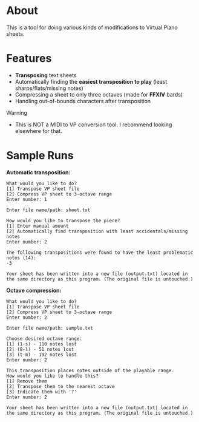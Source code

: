 # About
This is a tool for doing various kinds of modifications to Virtual Piano sheets.

# Features
- **Transposing** text sheets
- Automatically finding the **easiest transposition to play** (least sharps/flats/missing notes)
- Compressing a sheet to only three octaves (made for **FFXIV** bards)
- Handling out-of-bounds characters after transposition

> [!warning]
> - This is NOT a MIDI to VP conversion tool. I recommend looking elsewhere for that.

# Sample Runs
**Automatic transposition:**
```
What would you like to do?
[1] Transpose VP sheet file
[2] Compress VP sheet to 3-octave range
Enter number: 1

Enter file name/path: sheet.txt

How would you like to transpose the piece?
[1] Enter manual amount
[2] Automatically find transposition with least accidentals/missing notes
Enter number: 2

The following transpositions were found to have the least problematic notes (14):
-3

Your sheet has been written into a new file (output.txt) located in the same directory as this program. (The original file is untouched.)
```

**Octave compression:**
```
What would you like to do?
[1] Transpose VP sheet file
[2] Compress VP sheet to 3-octave range
Enter number: 2

Enter file name/path: sample.txt

Choose desired octave range:
[1] (1-s) - 110 notes lost
[2] (8-l) - 51 notes lost
[3] (t-m) - 192 notes lost
Enter number: 2

This transposition places notes outside of the playable range.
How would you like to handle this?
[1] Remove them
[2] Transpose them to the nearest octave
[3] Indicate them with '?'
Enter number: 2

Your sheet has been written into a new file (output.txt) located in the same directory as this program. (The original file is untouched.)
```

